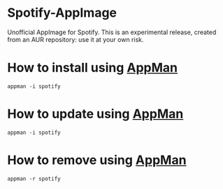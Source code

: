 # Spotify-AppImage
Unofficial AppImage for Spotify. This is an experimental release, created from an AUR repository: use it at your own risk.

# How to install using [AppMan](https://github.com/ivan-hc/AppMan)
`appman -i spotify`

# How to update using [AppMan](https://github.com/ivan-hc/AppMan)
`appman -i spotify`

# How to remove using [AppMan](https://github.com/ivan-hc/AppMan)
`appman -r spotify`
